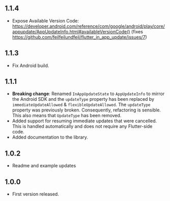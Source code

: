 ## 1.1.4

* Expose Available Version Code: https://developer.android.com/reference/com/google/android/play/core/appupdate/AppUpdateInfo.html#availableVersionCode()
(fixes https://github.com/feilfeilundfeil/flutter_in_app_update/issues/7)

## 1.1.3

* Fix Android build.

## 1.1.1

* **Breaking change**: Renamed `InAppUpdateState` to `AppUpdateInfo` to mirror the Android SDK and
  the `updateType` property has been replaced by `immediateUpdateAllowed` & `flexibleUpdateAllowed`.
  The `updateType` property was previously broken. Consequently, refactoring is sensible.
  This also means that `UpdateType` has been removed.
* Added support for resuming immediate updates that were cancelled.
  This is handled automatically and does not require any Flutter-side code.
* Added documentation to the library.

## 1.0.2

* Readme and example updates

## 1.0.0

* First version released.
